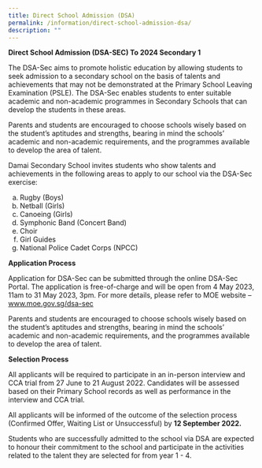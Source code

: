 ```yaml
---
title: Direct School Admission (DSA)
permalink: /information/direct-school-admission-dsa/
description: ""
---
```

<p><strong>Direct School Admission (DSA-SEC) To 2024 Secondary 1</strong></p>
<p>The DSA-Sec aims to promote holistic education by allowing students to seek admission to a secondary school on the basis of talents and achievements that may not be demonstrated at the Primary School Leaving Examination (PSLE). The DSA-Sec enables students to enter suitable academic and non-academic programmes in Secondary Schools that can develop the students in these areas.</p>
<p>Parents and students are encouraged to choose schools wisely based on the student’s aptitudes and strengths, bearing in mind the schools’ academic and non-academic requirements, and the programmes available to develop the area of talent.</p>
<p>Damai Secondary School invites students who show talents and achievements in the following areas to apply to our school via the DSA-Sec exercise:</p>
<ol style="list-style-type: lower-alpha;">
<li>Rugby (Boys)</li>
<li>Netball (Girls)</li>
<li>Canoeing (Girls)</li>
<li>Symphonic Band (Concert Band)&nbsp;</li>
<li>Choir</li>
<li>Girl Guides</li>
<li>National Police Cadet Corps (NPCC)</li>
</ol>
<p><strong>Application Process</strong></p>
<p>
Application for DSA-Sec can be submitted through the online DSA-Sec Portal. The application is free-of-charge and will be open from 4 May 2023, 11am to 31 May 2023, 3pm. For more details, please refer to MOE website – <a href="http://www.moe.gov.sg/dsa-sec">www.moe.gov.sg/dsa-sec</a></p>
	

<p>Parents and students are encouraged to choose schools wisely based on the student’s aptitudes and strengths, bearing in mind the schools’ academic and non-academic requirements, and the programmes available to develop the area of talent.</p>
<p><strong>Selection Process</strong></p>
<p>All applicants will be required to participate in an in-person interview and CCA trial from 27 June to 21 August 2022. Candidates will be assessed based on their Primary School records as well as performance in the interview and CCA trial.&nbsp;</p>
<p>All applicants will be informed of the outcome of the selection process (Confirmed Offer, Waiting List or Unsuccessful) by&nbsp;<strong>12 September 2022.</strong></p>
<p>Students who are successfully admitted to the school via DSA are expected to honour their commitment to the school and participate in the activities related to the talent they are selected for from year 1 - 4.</p>